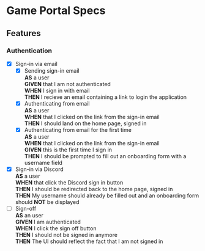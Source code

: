 # Game Portal Specs

## Features

### Authentication

- [x] Sign-in via email
  - [x] Sending sign-in email  
         **AS** a user  
         **GIVEN** that I am not authenticated  
         **WHEN** I sign in with email  
         **THEN** I recieve an email containing a link to login the application
  - [x] Authenticating from email  
         **AS** a user  
         **WHEN** that I clicked on the link from the sign-in email  
         **THEN** I should land on the home page, signed in
  - [x] Authenticating from email for the first time  
         **AS** a user  
         **WHEN** that I clicked on the link from the sign-in email  
         **GIVEN** this is the first time I sign in  
         **THEN** I should be prompted to fill out an onboarding form with a username field
- [x] Sign-in via Discord  
       **AS** a user  
       **WHEN** that click the Discord sign in button  
       **THEN** I should be redirected back to the home page, signed in  
       **THEN** My username should already be filled out and an onboarding form should **NOT** be displayed
- [ ] Sign-off  
       **AS** an user  
       **GIVEN** I am authenticated  
       **WHEN** I click the sign off button  
       **THEN** I should not be signed in anymore  
       **THEN** The UI should reflect the fact that I am not signed in
